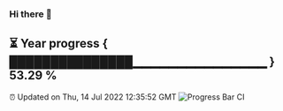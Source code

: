 ### Hi there 👋
⏳ Year progress { ███████████████▁▁▁▁▁▁▁▁▁▁▁▁▁▁▁ } 53.29 %
---
⏰ Updated on Thu, 14 Jul 2022 12:35:52 GMT
![Progress Bar CI](https://github.com/liununu/liununu/workflows/Progress%20Bar%20CI/badge.svg)
